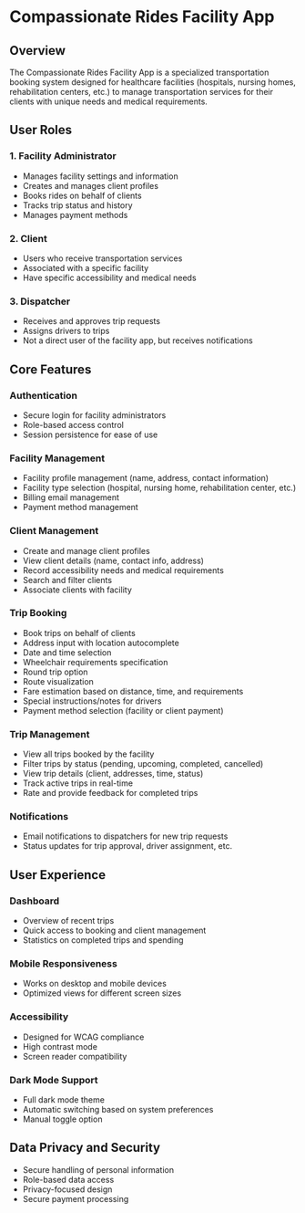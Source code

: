 # Compassionate Rides Facility App

## Overview
The Compassionate Rides Facility App is a specialized transportation booking system designed for healthcare facilities (hospitals, nursing homes, rehabilitation centers, etc.) to manage transportation services for their clients with unique needs and medical requirements.

## User Roles

### 1. Facility Administrator
- Manages facility settings and information
- Creates and manages client profiles
- Books rides on behalf of clients
- Tracks trip status and history
- Manages payment methods

### 2. Client
- Users who receive transportation services
- Associated with a specific facility
- Have specific accessibility and medical needs

### 3. Dispatcher
- Receives and approves trip requests
- Assigns drivers to trips
- Not a direct user of the facility app, but receives notifications

## Core Features

### Authentication
- Secure login for facility administrators
- Role-based access control
- Session persistence for ease of use

### Facility Management
- Facility profile management (name, address, contact information)
- Facility type selection (hospital, nursing home, rehabilitation center, etc.)
- Billing email management
- Payment method management

### Client Management
- Create and manage client profiles
- View client details (name, contact info, address)
- Record accessibility needs and medical requirements
- Search and filter clients
- Associate clients with facility

### Trip Booking
- Book trips on behalf of clients
- Address input with location autocomplete
- Date and time selection
- Wheelchair requirements specification
- Round trip option
- Route visualization
- Fare estimation based on distance, time, and requirements
- Special instructions/notes for drivers
- Payment method selection (facility or client payment)

### Trip Management
- View all trips booked by the facility
- Filter trips by status (pending, upcoming, completed, cancelled)
- View trip details (client, addresses, time, status)
- Track active trips in real-time
- Rate and provide feedback for completed trips

### Notifications
- Email notifications to dispatchers for new trip requests
- Status updates for trip approval, driver assignment, etc.

## User Experience

### Dashboard
- Overview of recent trips
- Quick access to booking and client management
- Statistics on completed trips and spending

### Mobile Responsiveness
- Works on desktop and mobile devices
- Optimized views for different screen sizes

### Accessibility
- Designed for WCAG compliance
- High contrast mode
- Screen reader compatibility

### Dark Mode Support
- Full dark mode theme
- Automatic switching based on system preferences
- Manual toggle option

## Data Privacy and Security
- Secure handling of personal information
- Role-based data access
- Privacy-focused design
- Secure payment processing